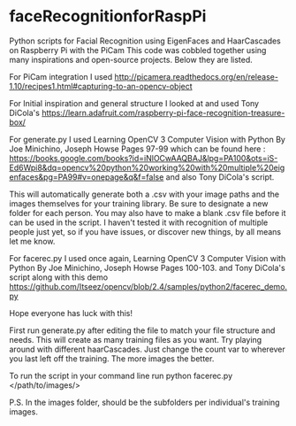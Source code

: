 # faceRecognitionforRaspPi
Python scripts for Facial Recognition using EigenFaces and HaarCascades on Raspberry Pi with the PiCam
This code was cobbled together using many inspirations and open-source projects. Below they are listed.

For PiCam integration I used
  http://picamera.readthedocs.org/en/release-1.10/recipes1.html#capturing-to-an-opencv-object
  
For Initial inspiration and general structure I looked at and used
  Tony DiCola's https://learn.adafruit.com/raspberry-pi-face-recognition-treasure-box/
    

For generate.py
  I used 
  Learning OpenCV 3 Computer Vision with Python
   By Joe Minichino, Joseph Howse
   Pages 97-99 which can be found here : https://books.google.com/books?id=iNlOCwAAQBAJ&lpg=PA100&ots=iS-Ed6Wpi8&dq=opencv%20python%20working%20with%20multiple%20eigenfaces&pg=PA99#v=onepage&q&f=false 
   and also Tony DiCola's script.
   
   This will automatically generate both a .csv with your image paths and the images themselves for your training library. Be sure to designate a new folder for each person. You may also have to make a blank .csv file before it can be used in the script. I haven't tested it with recognition of multiple people just yet, so if you have issues, or discover new things, by all means let me know.
   
For facerec.py
  I used once again, 
   Learning OpenCV 3 Computer Vision with Python
   By Joe Minichino, Joseph Howse
   Pages 100-103.
   and Tony DiCola's script along with this demo
   https://github.com/Itseez/opencv/blob/2.4/samples/python2/facerec_demo.py
   
Hope everyone has luck with this!

First run generate.py after editing the file to match your file structure and needs. This will create as many training files as you want. Try playing around with different haarCascades. Just change the count var to wherever you last left off the training. The more images the better.

To run the script in your command line run python facerec.py </path/to/images/>

P.S. In the images folder, should be the subfolders per individual's training images.
